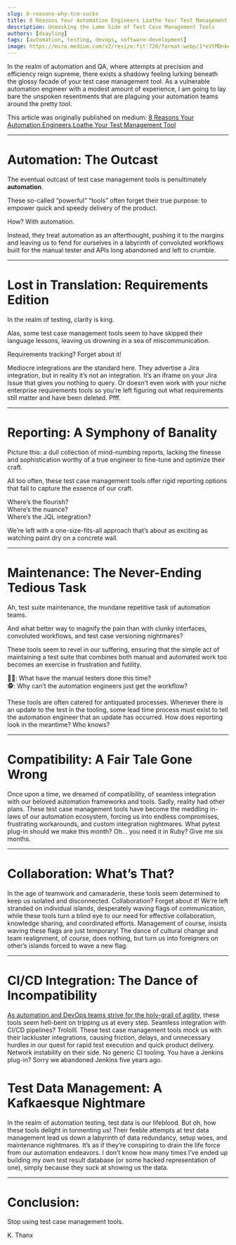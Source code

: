 ```yaml
---
slug: 8-reasons-why-tcm-sucks
title: 8 Reasons Your Automation Engineers Loathe Your Test Management Tool
description: Unmasking the Lame Side of Test Case Management Tools
authors: [dsayling]
tags: [automation, testing, devops, software-development]
image: https://miro.medium.com/v2/resize:fit:720/format:webp/1*eVtMDnkeUQBalNLjoniigg@2x.jpeg
---
```


In the realm of automation and QA, where attempts at precision and efficiency reign supreme, there exists a shadowy feeling lurking beneath the glossy facade of your test case management tool. As a vulnerable automation engineer with a modest amount of experience, I am going to lay bare the unspoken resentments that are plaguing your automation teams around the pretty tool.

<!--truncate-->

This article was originally published on medium: [8 Reasons Your Automation Engineers Loathe Your Test Management Tool](https://dsayling.medium.com/8-reasons-your-automation-engineers-loathe-your-test-management-tool-a8d11a05511c)

---

# Automation: The Outcast

The eventual outcast of test case management tools is penultimately **automation**.

These so-called “powerful” “tools” often forget their true purpose: to empower quick and speedy delivery of the product.

How? With automation.

Instead, they treat automation as an afterthought, pushing it to the margins and leaving us to fend for ourselves in a labyrinth of convoluted workflows built for the manual tester and APIs long abandoned and left to crumble.

---

# Lost in Translation: Requirements Edition

In the realm of testing, clarity is king.

Alas, some test case management tools seem to have skipped their language lessons, leaving us drowning in a sea of miscommunication.

Requirements tracking? Forget about it!

Mediocre integrations are the standard here. They advertise a Jira integration, but in reality it’s not an integration. It’s an iframe on your Jira Issue that gives you nothing to query. Or doesn’t even work with your niche enterprise requirements tools so you’re left figuring out what requirements still matter and have been deleted. Pfff.

---

# Reporting: A Symphony of Banality

Picture this: a dull collection of mind-numbing reports, lacking the finesse and sophistication worthy of a true engineer to fine-tune and optimize their craft.

All too often, these test case management tools offer rigid reporting options that fail to capture the essence of our craft.

Where’s the flourish?<br/>Where’s the nuance?<br/>Where’s the JQL integration?

We’re left with a one-size-fits-all approach that’s about as exciting as watching paint dry on a concrete wall.

---

# Maintenance: The Never-Ending Tedious Task

Ah, test suite maintenance, the mundane repetitive task of automation teams.

And what better way to magnify the pain than with clunky interfaces, convoluted workflows, and test case versioning nightmares?

These tools seem to revel in our suffering, ensuring that the simple act of maintaining a test suite that combines both manual and automated work too becomes an exercise in frustration and futility.

🧑‍💻: What have the manual testers done this time?<br/>
🕵️: Why can’t the automation engineers just get the workflow?

These tools are often catered for antiquated processes. Whenever there is an update to the test in the tooling, some lead time process must exist to tell the automation engineer that an update has occurred. How does reporting look in the meantime? Who knows?

---

# Compatibility: A Fair Tale Gone Wrong

Once upon a time, we dreamed of compatibility, of seamless integration with our beloved automation frameworks and tools. Sadly, reality had other plans. These test case management tools have become the meddling in-laws of our automation ecosystem, forcing us into endless compromises, frustrating workarounds, and custom integration nightmares. What pytest plug-in should we make this month? Oh… you need it in Ruby? Give me six months.

---

# Collaboration: What’s That?

In the age of teamwork and camaraderie, these tools seem determined to keep us isolated and disconnected. Collaboration? Forget about it! We’re left stranded on individual islands, desperately waving flags of communication, while these tools turn a blind eye to our need for effective collaboration, knowledge sharing, and coordinated efforts. Management of course, insists waving these flags are just temporary! The dance of cultural change and team realignment, of course, does nothing, but turn us into foreigners on other’s islands forced to wave a new flag.

---

# CI/CD Integration: The Dance of Incompatibility

[As automation and DevOps teams strive for the holy-grail of agility](https://dsayling.medium.com/the-perfect-development-pipeline-doesnt-exist-12bfbb8c9f92), these tools seem hell-bent on tripping us at every step. Seamless integration with CI/CD pipelines? Trololll. These test case management tools mock us with their lackluster integrations, causing friction, delays, and unnecessary hurdles in our quest for rapid test execution and quick product delivery. Network instability on their side. No generic CI tooling. You have a Jenkins plug-in? Sorry we abandoned Jenkins five years ago.

# Test Data Management: A Kafkaesque Nightmare

In the realm of automation testing, test data is our lifeblood. But oh, how these tools delight in tormenting us! Their feeble attempts at test data management lead us down a labyrinth of data redundancy, setup woes, and maintenance nightmares. It’s as if they’re conspiring to drain the life force from our automation endeavors. I don’t know how many times I’ve ended up building my own test result database (or some hacked representation of one), simply because they suck at showing us the data.

---

# Conclusion:

Stop using test case management tools.

K. Thanx
